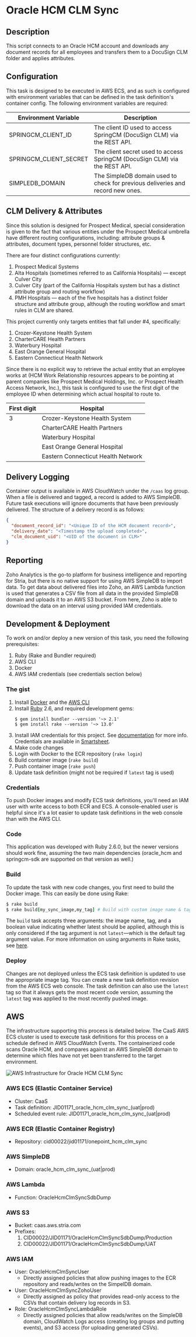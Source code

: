 # Oracle HCM CLM Sync

## Description

This script connects to an Oracle HCM account and downloads any document
records for all employees and transfers them to a DocuSign CLM folder and
applies attributes.

## Configuration

This task is designed to be executed in AWS ECS, and as such is configured
with environment variables that can be defined in the task definition's
container config. The following environment variables are required:

| Environment Variable | Description |
|----------------------|-------------|
| SPRINGCM_CLIENT_ID | The client ID used to access SpringCM (DocuSign CLM) via the REST API. |
| SPRINGCM_CLIENT_SECRET | The client secret used to access SpringCM (DocuSign CLM) via the REST API. |
| SIMPLEDB_DOMAIN | The SimpleDB domain used to check for previous deliveries and record new ones. |

## CLM Delivery & Attributes

Since this solution is designed for Prospect Medical, special consideration
is given to the fact that various entities under the Prospect Medical
umbrella have different routing configurations, including: attribute groups
& attributes, document types, personnel folder structures, etc.

There are four distinct configurations currently:

1. Prospect Medical Systems
2. Alta Hospitals (sometimes referred to as California Hospitals) — except
   Culver City
3. Culver City (part of the California Hospitals system but has a distinct
   attribute group and routing workflow)
4. PMH Hospitals — each of the five hospitals has a distinct folder structure
   and attribute group, although the routing workflow and smart rules in CLM
   are shared.

This project currently only targets entities that fall under #4, specifically:

1. Crozer-Keystone Health System
2. CharterCARE Health Partners
3. Waterbury Hospital
4. East Orange General Hospital
5. Eastern Connecticut Health Network

Since there is no explicit way to retrieve the actual entity that an employee
works at (HCM Work Relationship resources appears to be pointing at parent
companies like Prospect Medical Holdings, Inc. or Prospect Health Access
Network, Inc.), this task is configured to use the first digit of the
employee ID when determining which actual hospital to route to.

| First digit | Hospital |
|-------------|----------|
| 3 | Crozer-Keystone Health System |
|   | CharterCARE Health Partners |
|   | Waterbury Hospital |
|   | East Orange General Hospital |
|   | Eastern Connecticut Health Network |

## Delivery Logging

Container output is available in AWS CloudWatch under the `/caas` log group.
When a file is delivered and tagged, a record is added to AWS SimpleDB.
Future task executions will ignore documents that have been previously
delivered. The structure of a delivery record is as follows:

```json
{
  "document_record_id": "<Unique ID of the HCM document record>",
  "delivery_date": "<Timestamp the upload completed>",
  "clm_document_uid": "<UID of the document in CLM>"
}
```

## Reporting

Zoho Analytics is the go-to platform for business intelligence and reporting
for Stria, but there is no native support for using AWS SimpleDB to import
data. To get data about delivered files into Zoho, an AWS Lambda function is
used that generates a CSV file from all data in the provided SimpleDB domain
and uploads it to an AWS S3 bucket. From here, Zoho is able to download the
data on an interval using provided IAM credentials.

## Development & Deployment

To work on and/or deploy a new version of this task, you need the following
prerequisites:

1. Ruby (Rake and Bundler required)
2. AWS CLI
3. Docker
4. AWS IAM credentials (see credentials section below)

### The gist

1. Install [Docker](https://www.docker.com/get-started) and the [AWS CLI](https://aws.amazon.com/cli/)
2. Install [Ruby](https://www.ruby-lang.org/en/downloads/) 2.6, and required development gems:
   ```
   $ gem install bundler --version '~> 2.1'
   $ gem install rake --version '~> 13.0'
   ```
2. Install IAM credentials for this project. See [documentation](https://docs.aws.amazon.com/cli/latest/userguide/cli-configure-files.html)
   for more info. Credentials are available in [Smartsheet](https://app.smartsheet.com/sheets/Hgrj4VHJ7jgp352wRgPxwv3C9HHpCwpqxW6GcgP1?view=grid).
3. Make code changes
4. Login with Docker to the ECR repository (`rake login`)
5. Build container image (`rake build`)
6. Push container image (`rake push`)
7. Update task definition (might not be required if `latest` tag is used)

### Credentials

To push Docker images and modify ECS task definitions, you'll need an IAM
user with write access to both ECR and ECS. A console-enabled user is helpful
since it's a lot easier to update task definitions in the web console than
with the AWS CLI.

### Code

This application was developed with Ruby 2.6.0, but the newer versions should
work fine, assuming the two main dependencies (oracle_hcm and springcm-sdk
are supported on that version as well.)

### Build

To update the task with new code changes, you first need to build the Docker
image. This can easily be done using Rake:

```rb
$ rake build
$ rake build[my_sync_image,my_tag] # Build with custom image name & tag
```

The `build` task accepts three arguments: the image name, tag, and a boolean
value indicating whether latest should be applied, although this is only
considered if the tag argument is not `latest`—which is the default tag
argument value. For more information on using arguments in Rake tasks, see [here](https://ruby.github.io/rake/doc/rakefile_rdoc.html#label-Tasks+with+Arguments).

### Deploy

Changes are not deployed unless the ECS task definition is updated to use
the appropriate image tag. You can create a new task definition revision from
the AWS ECS web console. The task definition can also use the `latest` tag so
that it always gets the most recent code version, assuming the `latest` tag
was applied to the most recently pushed image.

## AWS

The infrastructure supporting this process is detailed below. The CaaS AWS
ECS cluster is used to execute task definitions for this process on a
schedule defined in AWS CloudWatch Events. The containerized code scans
Oracle HCM, and compares against an AWS SimpleDB domain to determine which
files have not yet been transferred to the target environment.

![AWS Infrastructure for Oracle HCM CLM Sync](images/aws.png)

### AWS ECS (Elastic Container Service)

* Cluster: CaaS
* Task definition: JID01171_oracle_hcm_clm_sync_(uat|prod)
* Scheduled event rule: JID01171_oracle_hcm_clm_sync_(uat|prod)

### AWS ECR (Elastic Container Registry)

* Repository: cid00022/jid01171/onepoint_hcm_clm_sync

### AWS SimpleDB

* Domain: oracle_hcm_clm_sync_(uat|prod)

### AWS Lambda

* Function: OracleHcmClmSyncSdbDump

### AWS S3

* Bucket: caas.aws.stria.com
* Prefixes:
  1. CID00022/JID01171/OracleHcmClmSyncSdbDump/Production
  2. CID00022/JID01171/OracleHcmClmSyncSdbDump/UAT

### AWS IAM

* User: OracleHcmClmSyncUser
  * Directly assigned policies that allow pushing images to the ECR
    repository and reads/writes on the SimpelDB domain.
* User: OracleHcmClmSyncZohoUser
  * Directly assigned as policy that provides read-only access to the CSVs
    that contain delivery log records in S3.
* Role: OracleHcmClmSyncLambdaRole
  * Directly assigned policies that allow reads/writes on the SimpleDB
    domain, CloudWatch Logs access (creating log groups and putting events),
    and S3 access (for uploading generated CSVs).

